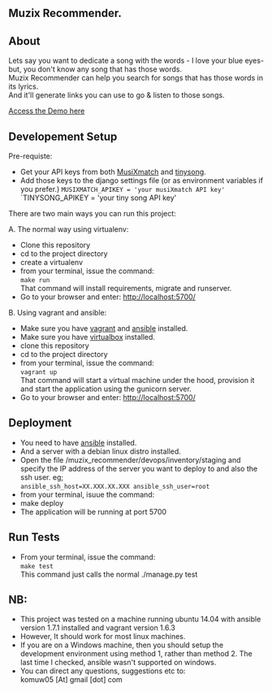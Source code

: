## Muzix Recommender.

## About
Lets say you want to dedicate a song with the words - I love your blue eyes- but, you don't know any song that has those words.       
Muzix Recommender can help you search for songs that has those words in its lyrics.     
And it'll generate links you can use to go & listen to those songs.     

[Access the Demo here](http://188.226.144.110:5700/)

## Developement Setup       
Pre-requiste:        
* Get your API keys from both [MusiXmatch](https://developer.musixmatch.com/) and [tinysong](http://tinysong.com/api).
* Add those keys to the django settings file (or as environment variables if you prefer.)
`MUSIXMATCH_APIKEY = 'your musiXmatch API key'`      
`TINYSONG_APIKEY = 'your tiny song API key'

There are two main ways you can run this project:

A. The normal way using virtualenv:        
* Clone this repository
* cd to the project directory
* create a virtualenv
* from your terminal, issue the command:       
`make run`      
That command will install requirements, migrate and runserver.       
* Go to your browser and enter: [http://localhost:5700/](http://localhost:5700/)

B. Using vagrant and ansible:         
* Make sure you have [vagrant](http://www.vagrantup.com) and [ansible](http://www.ansible.com) installed.
* Make sure you have [virtualbox](https://www.virtualbox.org/) installed.
* clone this repository
* cd to the project directory
* from your terminal, issue the command:       
`vagrant up`         
That command will start a virtual machine under the hood, provision it and start the application using the gunicorn server.
* Go to your browser and enter: [http://localhost:5700/](http://localhost:5700/)


## Deployment
* You need to have [ansible](http://www.ansible.com) installed.     
* And a server with a debian linux distro installed.
* Open the file /muzix_recommender/devops/inventory/staging and specify the IP address of the server you want to deploy to and also the ssh user. eg;        
`ansible_ssh_host=XX.XXX.XX.XXX ansible_ssh_user=root`     
* from your terminal, isuue the command:      
* make deploy
* The application will be running at port 5700


## Run Tests
* From your terminal, issue the command:       
`make test`      
This command just calls the normal ./manage.py test


## NB:      
* This project was tested on a machine running ubuntu 14.04 with ansible version 1.7.1 installed and vagrant version 1.6.3
* However, It should work for most linux machines. 
* If you are on a Windows machine, then you should setup the development environment using method 1, rather than method 2. The last time I checked, ansible wasn't supported on windows.
* You can direct any questions, suggestions etc to:     
komuw05 [At] gmail [dot] com